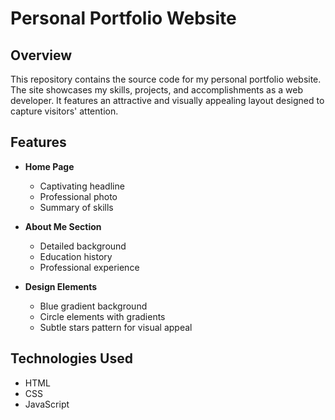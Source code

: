 # Personal Portfolio Website

## Overview

This repository contains the source code for my personal portfolio website. The site showcases my skills, projects, and accomplishments as a web developer. It features an attractive and visually appealing layout designed to capture visitors' attention.

## Features

- **Home Page**
  - Captivating headline
  - Professional photo
  - Summary of skills

- **About Me Section**
  - Detailed background
  - Education history
  - Professional experience

- **Design Elements**
  - Blue gradient background
  - Circle elements with gradients
  - Subtle stars pattern for visual appeal

## Technologies Used

- HTML
- CSS
- JavaScript
